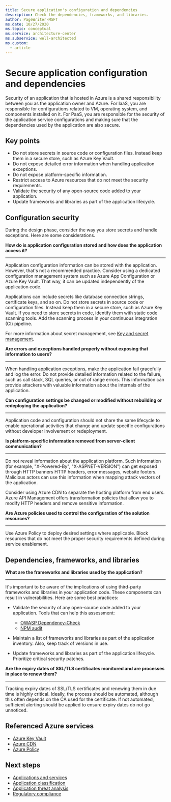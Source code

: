 ```yaml
---
title: Secure application's configuration and dependencies
description: Check the dependencies, frameworks, and libraries.
author: PageWriter-MSFT
ms.date: 10/27/2020
ms.topic: conceptual
ms.service: architecture-center
ms.subservice: well-architected
ms.custom:
  - article
---
```


# Secure application configuration and dependencies

Security of an application that is hosted in Azure is a shared responsibility between you as the application owner and Azure. For IaaS, you are responsible for configurations related to VM, operating system, and components installed on it. For PaaS, you are responsible for the security of the application service configurations and making sure that the dependencies used by the application are also secure.

## Key points
- Do not store secrets in source code or configuration files. Instead keep them in a secure store, such as Azure Key Vault.
- Do not expose detailed error information when handling application exceptions.
- Do not expose platform-specific information.
- Restrict access to Azure resources that do not meet the security requirements.
- Validate the security of any open-source code added to your application.
- Update frameworks and libraries as part of the application lifecycle. 

## Configuration security

During the design phase, consider the way you store secrets and handle exceptions. Here are some considerations.

**How do is application configuration stored and how does the application access it?**
***
Application configuration information can be stored with the application. However, that's not a recommended practice. Consider using a dedicated configuration management system such as Azure App Configuration or Azure Key Vault. That way, it can be updated independently of the application code.

Applications can include secrets like database connection strings, certificate keys, and so on. Do not store secrets in source code or configuration files. Instead keep them in a secure store, such as Azure Key Vault. If you need to store secrets in code, identify them with static code scanning tools. Add the scanning process in your continuous integration (CI) pipeline.

For more information about secret management, see [Key and secret management](design-storage-keys).

**Are errors and exceptions handled properly without exposing that information to users?**
***

When handling application exceptions, make the application fail gracefully and log the error. Do not provide detailed information related to the failure, such as call stack, SQL queries, or out of range errors. This information can provide attackers with valuable information about the internals of the application.

<a id="config-change">**Can configuration settings be changed or modified without rebuilding or redeploying the application?**</a>
***

Application code and configuration should not share the same lifecycle to enable operational activities that change and update specific configurations without developer involvement or redeployment.

**Is platform-specific information removed from server-client communication?**
***

Do not reveal information about the application platform. Such information (for example, "X-Powered-By", "X-ASPNET-VERSION") can get exposed through HTTP banners HTTP headers, error messages, website footers. Malicious actors can use this information when mapping attack vectors of the application.

Consider using Azure CDN to separate the hosting platform from end users. Azure API Management offers transformation policies that allow you to modify HTTP headers and remove sensitive information.

**Are Azure policies used to control the configuration of the solution resources?**
***

Use Azure Policy to deploy desired settings where applicable. Block resources that do not meet the proper security requirements defined during service enablement.


## Dependencies, frameworks, and libraries

**What are the frameworks and libraries used by the application?**
***

It's important to be aware of the implications of using third-party frameworks and libraries in your application code. These components can result in vulnerabilities. Here are some best practices:

- Validate the security of any open-source code added to your application. Tools that can help this assessment:
    - [OWASP Dependency-Check](https://owasp.org/www-project-dependency-check/)
    - [NPM audit](https://docs.npmjs.com/cli/audit)

- Maintain a list of frameworks and libraries as part of the application inventory. Also, keep track of versions in use.

- Update frameworks and libraries as part of the application lifecycle. Prioritize critical security patches.

<a id="SSL">**Are the expiry dates of SSL/TLS certificates monitored and are processes in place to renew them?**</a>
***

Tracking expiry dates of SSL/TLS certificates and renewing them in due time is highly critical. Ideally, the process should be automated, although this often depends on the CA used for the certificate. If not automated, sufficient alerting should be applied to ensure expiry dates do not go unnoticed.

## Referenced Azure services

- [Azure Key Vault](/azure/key-vault/general/overview)
- [Azure CDN](/azure/cdn/cdn-features)
- [Azure Policy](/azure/governance/policy/overview)


## Next steps

- [Applications and services](design-apps-services.md)
- [Application classification](design-apps-considerations.md)
- [Application threat analysis](design-threat-model.md)
- [Regulatory compliance](design-regulatory-compliance.md)

